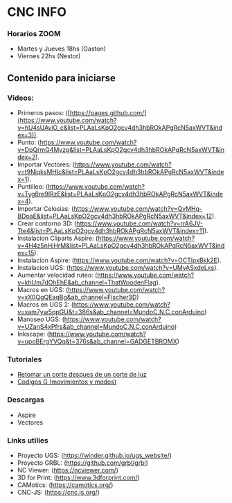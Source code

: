 # CNC INFO #

### Horarios ZOOM ###
  - Martes y Jueves 18hs (Gaston)
  - Viernes 22hs (Nestor)
## Contenido para iniciarse ##

### Videos: ###
  - Primeros pasos: ([https://pages.github.com/](https://www.youtube.com/watch?v=hU4sUAviO_c&list=PLAaLsKpO2gcv4dh3hbROkAPgRcN5axWVT&index=3)).
  - Punto: (https://www.youtube.com/watch?v=DpQrmG4Myzg&list=PLAaLsKpO2gcv4dh3hbROkAPgRcN5axWVT&index=2).
  - Importar Vectores: (https://www.youtube.com/watch?v=t9NiqksMHIc&list=PLAaLsKpO2gcv4dh3hbROkAPgRcN5axWVT&index=1).
  - Puntilleo: (https://www.youtube.com/watch?v=Tyg6re9IRzE&list=PLAaLsKpO2gcv4dh3hbROkAPgRcN5axWVT&index=4).
  - Importar Celosias: (https://www.youtube.com/watch?v=QvMHq-BDoaE&list=PLAaLsKpO2gcv4dh3hbROkAPgRcN5axWVT&index=12).
  - Crear contorno 3D: (https://www.youtube.com/watch?v=rrA6JV-Tte4&list=PLAaLsKpO2gcv4dh3hbROkAPgRcN5axWVT&index=11).
  - Instalacion Cliparts Aspire: (https://www.youtube.com/watch?v=4H4z5nHiHrM&list=PLAaLsKpO2gcv4dh3hbROkAPgRcN5axWVT&index=15).
  - Instalacion Aspire: (https://www.youtube.com/watch?v=OCTlpxBkk2E).
  - Instalacion UGS: (https://www.youtube.com/watch?v=UMyASxdeLxs).
  - Aumentar velocidad ruteo: (https://www.youtube.com/watch?v=khUm7dOhEhE&ab_channel=ThatWoodenFlag).
  - Macros en UGS: (https://www.youtube.com/watch?v=xX0QgQEaqBg&ab_channel=Fischer3D)
  - Macros en UGS 2: (https://www.youtube.com/watch?v=xam7yw5qpGU&t=386s&ab_channel=MundoC.N.C.conArduino)
  - Manoseo UGS: (https://www.youtube.com/watch?v=UZanS4xPfrs&ab_channel=MundoC.N.C.conArduino)
  - Inkscape: (https://www.youtube.com/watch?v=upoBErgYVQg&t=376s&ab_channel=GADGETBROMX)

### Tutoriales ###
  - [Retomar un corte despues de un corte de luz](retomarcorte.md)
  - [Codigos G (movimientos y modos)](codigosg.md)

### Descargas ###
  - Aspire
  - Vectores

### Links utilies ###
  - Proyecto UGS: (https://winder.github.io/ugs_website/)
  - Proyecto GRBL: (https://github.com/grbl/grbl)
  - NC Viewer: (https://ncviewer.com/)
  - 3D for Print: (https://www.3dforprint.com/)
  - CAMotics: (https://camotics.org/)
  - CNC-JS: (https://cnc.js.org/)
